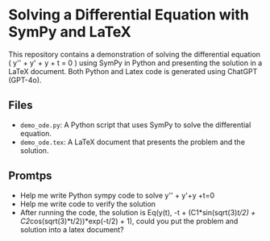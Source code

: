 # Solving a Differential Equation with SymPy and LaTeX

This repository contains a demonstration of solving the differential equation \( y'' + y' + y + t = 0 \) using SymPy in Python and presenting the solution in a LaTeX document. Both Python and Latex code is generated using ChatGPT (GPT-4o).

## Files

- `demo_ode.py`: A Python script that uses SymPy to solve the differential equation.
- `demo_ode.tex`: A LaTeX document that presents the problem and the solution.

## Promtps
* Help me write Python sympy code to solve y'' + y'+y +t=0
* Help me write code to verify the solution
* After running the code, the solution is Eq(y(t), -t + (C1*sin(sqrt(3)*t/2) + C2*cos(sqrt(3)*t/2))*exp(-t/2) + 1), could you put the problem and solution into a latex document?

